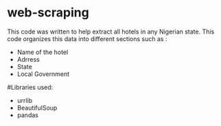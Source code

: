 # web-scraping
This code was written to help extract all hotels in any Nigerian state. This code organizes this data into different sections such as :
- Name of the hotel
- Adrress
- State
- Local Government


#Libraries used:
- urrlib
- BeautifulSoup
- pandas


